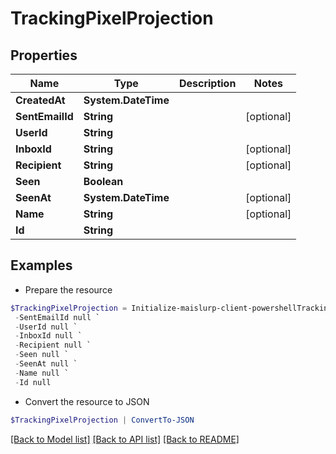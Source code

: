 # TrackingPixelProjection
## Properties

Name | Type | Description | Notes
------------ | ------------- | ------------- | -------------
**CreatedAt** | **System.DateTime** |  | 
**SentEmailId** | **String** |  | [optional] 
**UserId** | **String** |  | 
**InboxId** | **String** |  | [optional] 
**Recipient** | **String** |  | [optional] 
**Seen** | **Boolean** |  | 
**SeenAt** | **System.DateTime** |  | [optional] 
**Name** | **String** |  | [optional] 
**Id** | **String** |  | 

## Examples

- Prepare the resource
```powershell
$TrackingPixelProjection = Initialize-maislurp-client-powershellTrackingPixelProjection  -CreatedAt null `
 -SentEmailId null `
 -UserId null `
 -InboxId null `
 -Recipient null `
 -Seen null `
 -SeenAt null `
 -Name null `
 -Id null
```

- Convert the resource to JSON
```powershell
$TrackingPixelProjection | ConvertTo-JSON
```

[[Back to Model list]](../README#documentation-for-models) [[Back to API list]](../README#documentation-for-api-endpoints) [[Back to README]](../README)

